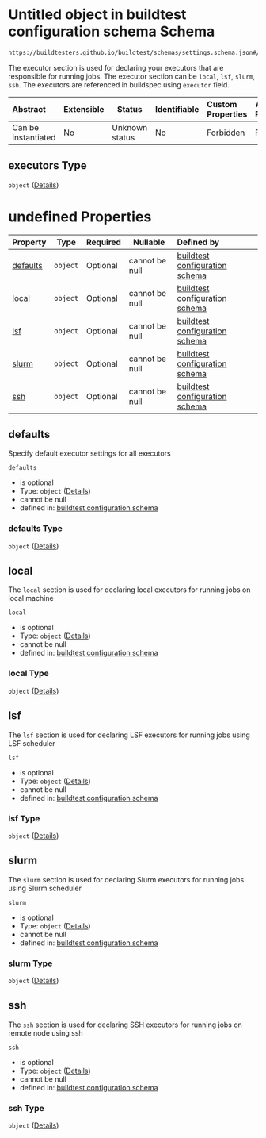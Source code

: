 # Untitled object in buildtest configuration schema Schema

```txt
https://buildtesters.github.io/buildtest/schemas/settings.schema.json#/properties/executors
```

The executor section is used for declaring your executors that are responsible for running jobs. The executor section can be `local`, `lsf`, `slurm`, `ssh`. The executors are referenced in buildspec using `executor` field.


| Abstract            | Extensible | Status         | Identifiable | Custom Properties | Additional Properties | Access Restrictions | Defined In                                                                   |
| :------------------ | ---------- | -------------- | ------------ | :---------------- | --------------------- | ------------------- | ---------------------------------------------------------------------------- |
| Can be instantiated | No         | Unknown status | No           | Forbidden         | Forbidden             | none                | [settings.schema.json\*](../out/settings.schema.json "open original schema") |

## executors Type

`object` ([Details](settings-properties-executors.md))

# undefined Properties

| Property              | Type     | Required | Nullable       | Defined by                                                                                                                                                                                                    |
| :-------------------- | -------- | -------- | -------------- | :------------------------------------------------------------------------------------------------------------------------------------------------------------------------------------------------------------ |
| [defaults](#defaults) | `object` | Optional | cannot be null | [buildtest configuration schema](settings-properties-executors-properties-defaults.md "https&#x3A;//buildtesters.github.io/buildtest/schemas/settings.schema.json#/properties/executors/properties/defaults") |
| [local](#local)       | `object` | Optional | cannot be null | [buildtest configuration schema](settings-properties-executors-properties-local.md "https&#x3A;//buildtesters.github.io/buildtest/schemas/settings.schema.json#/properties/executors/properties/local")       |
| [lsf](#lsf)           | `object` | Optional | cannot be null | [buildtest configuration schema](settings-properties-executors-properties-lsf.md "https&#x3A;//buildtesters.github.io/buildtest/schemas/settings.schema.json#/properties/executors/properties/lsf")           |
| [slurm](#slurm)       | `object` | Optional | cannot be null | [buildtest configuration schema](settings-properties-executors-properties-slurm.md "https&#x3A;//buildtesters.github.io/buildtest/schemas/settings.schema.json#/properties/executors/properties/slurm")       |
| [ssh](#ssh)           | `object` | Optional | cannot be null | [buildtest configuration schema](settings-properties-executors-properties-ssh.md "https&#x3A;//buildtesters.github.io/buildtest/schemas/settings.schema.json#/properties/executors/properties/ssh")           |

## defaults

Specify default executor settings for all executors


`defaults`

-   is optional
-   Type: `object` ([Details](settings-properties-executors-properties-defaults.md))
-   cannot be null
-   defined in: [buildtest configuration schema](settings-properties-executors-properties-defaults.md "https&#x3A;//buildtesters.github.io/buildtest/schemas/settings.schema.json#/properties/executors/properties/defaults")

### defaults Type

`object` ([Details](settings-properties-executors-properties-defaults.md))

## local

The `local` section is used for declaring local executors for running jobs on local machine


`local`

-   is optional
-   Type: `object` ([Details](settings-properties-executors-properties-local.md))
-   cannot be null
-   defined in: [buildtest configuration schema](settings-properties-executors-properties-local.md "https&#x3A;//buildtesters.github.io/buildtest/schemas/settings.schema.json#/properties/executors/properties/local")

### local Type

`object` ([Details](settings-properties-executors-properties-local.md))

## lsf

The `lsf` section is used for declaring LSF executors for running jobs using LSF scheduler


`lsf`

-   is optional
-   Type: `object` ([Details](settings-properties-executors-properties-lsf.md))
-   cannot be null
-   defined in: [buildtest configuration schema](settings-properties-executors-properties-lsf.md "https&#x3A;//buildtesters.github.io/buildtest/schemas/settings.schema.json#/properties/executors/properties/lsf")

### lsf Type

`object` ([Details](settings-properties-executors-properties-lsf.md))

## slurm

The `slurm` section is used for declaring Slurm executors for running jobs using Slurm scheduler


`slurm`

-   is optional
-   Type: `object` ([Details](settings-properties-executors-properties-slurm.md))
-   cannot be null
-   defined in: [buildtest configuration schema](settings-properties-executors-properties-slurm.md "https&#x3A;//buildtesters.github.io/buildtest/schemas/settings.schema.json#/properties/executors/properties/slurm")

### slurm Type

`object` ([Details](settings-properties-executors-properties-slurm.md))

## ssh

The `ssh` section is used for declaring SSH executors for running jobs on remote node using ssh


`ssh`

-   is optional
-   Type: `object` ([Details](settings-properties-executors-properties-ssh.md))
-   cannot be null
-   defined in: [buildtest configuration schema](settings-properties-executors-properties-ssh.md "https&#x3A;//buildtesters.github.io/buildtest/schemas/settings.schema.json#/properties/executors/properties/ssh")

### ssh Type

`object` ([Details](settings-properties-executors-properties-ssh.md))
